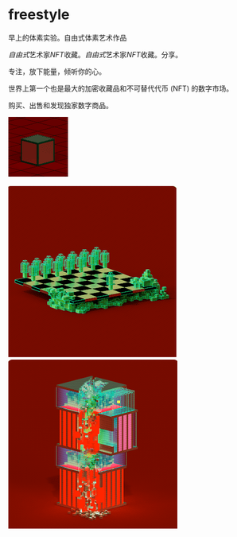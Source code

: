 # freestyle

早上的体素实验。自由式体素艺术作品 

*自由式*艺术家*NFT*收藏。*自由式*艺术家*NFT*收藏。分享。

专注，放下能量，倾听你的心。

世界上第一个也是最大的加密收藏品和不可替代代币 (NFT) 的数字市场。

购买、出售和发现独家数字商品。







![ntf](01.png)



![ntf](02.png)![ntf](03.png)
